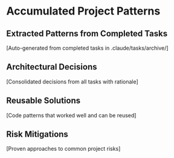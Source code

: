 # Accumulated Project Patterns

## Extracted Patterns from Completed Tasks

[Auto-generated from completed tasks in .claude/tasks/archive/]

## Architectural Decisions

[Consolidated decisions from all tasks with rationale]

## Reusable Solutions

[Code patterns that worked well and can be reused]

## Risk Mitigations

[Proven approaches to common project risks]
